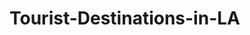 # Tourist-Destinations-in-LA

<html>
<head>
<title>Tourist Destinations in LA
</head>

<body>
<h1><strong>VENICE BEACH</strong></h1>
<p>If you're in the mood for a little bit of swimming and making sandcastles, then Venice Beach is the place for you. In all of Los Angeles, this beach is truly the most beautiful when it come down to it. Whether it be a nice stroll or riding the waves on a surfboard. Venice Beach has made a name for itself with the eye-catching sunset and the perefect blue sea. </p>
  
<h2>Reviews</h2>  
  
<p><i>We visited Venice Beach Labor Day weekend. We wanted to get away for the weekend. Venice Beach was a nice experience The beach is lovely and the people were nice</i></p>
<p><i>Beautiful, serene and NOT overly occupied. Town with wonderful restaurants and shopping easy walking distance</i></p>  

<h1><strong>Rodeo Drive</strong></h1>
<p>This street is known for being a part of many famous movies made in Hollywood including actresses like Julia Roberts and many more. Rodeo Drive is a popular tourist destination known to all as the perefect street for shopping. It is known by all to be the iconic streets lined with boutiques and designer clothes that are gorgeous. You may leave with a lighter wallet but everything there is so gorgeous that it would all be worth it.</p>

<h2>Reviews<h2>

<p><i>Rodeo Drive is definitely the place to be in Beverly Hills (or even California). You get a sense of stardom as you walk up and down the world famous Rodeo Drive. It has all your designer needs from Louis Vuitton, Gucci, Rolex, Guess - you name it, Rodeo Drive has it.</i><p1>
<p>It it also the <i>perfect</i> environment to <i>quietly</i> study.</p>

<h1><strong>Park</strong></h1>
<p>This is the <i>best</i> place for <i>delicious</i> picnics.</p>
<p>There is also many <i>different</i> types of sports to play such as; <i>tennis, soccer, volleyball, basketball, and more</i>.
</body>
</html>

